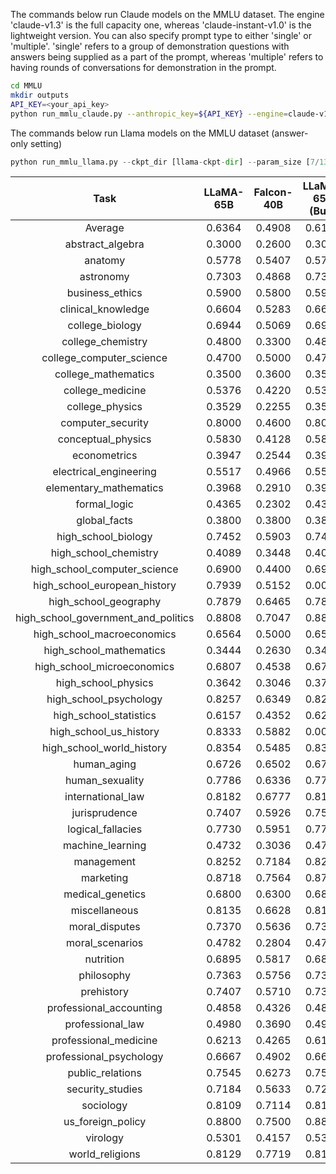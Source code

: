 The commands below run Claude models on the MMLU dataset. 
The engine 'claude-v1.3' is the full capacity one, whereas 'claude-instant-v1.0' is the lightweight version.
You can also specify prompt type to either 'single' or 'multiple'. 'single' refers to a group of demonstration questions with answers being supplied as a part of the prompt, whereas 'multiple' refers to having rounds of conversations for demonstration in the prompt.

```bash
cd MMLU
mkdir outputs
API_KEY=<your_api_key>
python run_mmlu_claude.py --anthropic_key=${API_KEY} --engine=claude-v1.3 --prompt_type='multiple'
```
The commands below run Llama models on the MMLU dataset (answer-only setting)
```python
python run_mmlu_llama.py --ckpt_dir [llama-ckpt-dir] --param_size [7/13/33/65]
```
|Task|LLaMA-65B|Falcon-40B|LLaMA-65B (Bug)|
|:----:|:----:|:----:|:----:|
|Average|0.6364|0.4908|0.6144|
|abstract_algebra|0.3000|0.2600|0.3000|
|anatomy|0.5778|0.5407|0.5778|
|astronomy|0.7303|0.4868|0.7303|
|business_ethics|0.5900|0.5800|0.5900|
|clinical_knowledge|0.6604|0.5283|0.6604|
|college_biology|0.6944|0.5069|0.6944|
|college_chemistry|0.4800|0.3300|0.4800|
|college_computer_science|0.4700|0.5000|0.4700|
|college_mathematics|0.3500|0.3600|0.3500|
|college_medicine|0.5376|0.4220|0.5376|
|college_physics|0.3529|0.2255|0.3529|
|computer_security|0.8000|0.4600|0.8000|
|conceptual_physics|0.5830|0.4128|0.5830|
|econometrics|0.3947|0.2544|0.3947|
|electrical_engineering|0.5517|0.4966|0.5517|
|elementary_mathematics|0.3968|0.2910|0.3968|
|formal_logic|0.4365|0.2302|0.4365|
|global_facts|0.3800|0.3800|0.3800|
|high_school_biology|0.7452|0.5903|0.7452|
|high_school_chemistry|0.4089|0.3448|0.4089|
|high_school_computer_science|0.6900|0.4400|0.6900|
|high_school_european_history|0.7939|0.5152|0.0000|
|high_school_geography|0.7879|0.6465|0.7879|
|high_school_government_and_politics|0.8808|0.7047|0.8808|
|high_school_macroeconomics|0.6564|0.5000|0.6590|
|high_school_mathematics|0.3444|0.2630|0.3407|
|high_school_microeconomics|0.6807|0.4538|0.6765|
|high_school_physics|0.3642|0.3046|0.3709|
|high_school_psychology|0.8257|0.6349|0.8257|
|high_school_statistics|0.6157|0.4352|0.6204|
|high_school_us_history|0.8333|0.5882|0.0000|
|high_school_world_history|0.8354|0.5485|0.8354|
|human_aging|0.6726|0.6502|0.6726|
|human_sexuality|0.7786|0.6336|0.7786|
|international_law|0.8182|0.6777|0.8182|
|jurisprudence|0.7407|0.5926|0.7500|
|logical_fallacies|0.7730|0.5951|0.7730|
|machine_learning|0.4732|0.3036|0.4732|
|management|0.8252|0.7184|0.8252|
|marketing|0.8718|0.7564|0.8718|
|medical_genetics|0.6800|0.6300|0.6800|
|miscellaneous|0.8135|0.6628|0.8135|
|moral_disputes|0.7370|0.5636|0.7370|
|moral_scenarios|0.4782|0.2804|0.4771|
|nutrition|0.6895|0.5817|0.6895|
|philosophy|0.7363|0.5756|0.7363|
|prehistory|0.7407|0.5710|0.7377|
|professional_accounting|0.4858|0.4326|0.4858|
|professional_law|0.4980|0.3690|0.4935|
|professional_medicine|0.6213|0.4265|0.6176|
|professional_psychology|0.6667|0.4902|0.6650|
|public_relations|0.7545|0.6273|0.7545|
|security_studies|0.7184|0.5633|0.7224|
|sociology|0.8109|0.7114|0.8109|
|us_foreign_policy|0.8800|0.7500|0.8800|
|virology|0.5301|0.4157|0.5301|
|world_religions|0.8129|0.7719|0.8129|


